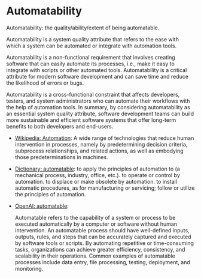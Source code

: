 # Automatability

Automatability: the quality/ability/extent of being automatable.

<div data-chatgpt-prompt="explain automatability (system quality attribute, non-functional requirement, cross-functional contraint)">

Automatability is a system quality attribute that refers to the ease with which a system can be automated or integrate with automation tools. 

Automatability is a non-functional requirement that involves creating software that can easily automate its processes, i.e., make it easy to integrate with scripts or other automated tools. Automatability is a critical attribute for modern software development and can save time and reduce the likelihood of errors or bugs.

Automatability is a cross-functional constraint that affects developers, testers, and system administrators who can automate their workflows with the help of automation tools. In summary, by considering automatability as an essential system quality attribute, software development teams can build more sustainable and efficient software systems that offer long-term benefits to both developers and end-users.

</div>

* [Wikipedia: Automation](https://wikipedia.org/wiki/Automation): A wide range of technologies that reduce human intervention in processes, namely by predetermining decision criteria, subprocess relationships, and related actions, as well as embodying those predeterminations in machines.

* [Dictionary: automatable](https://www.dictionary.com/browse/automatable): to apply the principles of automation to (a mechanical process, industry, office, etc.). to operate or control by automation. to displace or make obsolete by automation. to install automatic procedures, as for manufacturing or servicing; follow or utilize the principles of automation.

* [OpenAI: automatable](https:://openai.com): <div data-chatgpt-prompt="define automatable (computers and software)">Automatable refers to the capability of a system or process to be executed automatically by a computer or software without human intervention. An automatable process should have well-defined inputs, outputs, rules, and steps that can be accurately captured and executed by software tools or scripts. By automating repetitive or time-consuming tasks, organizations can achieve greater efficiency, consistency, and scalability in their operations. Common examples of automatable processes include data entry, file processing, testing, deployment, and monitoring.</div>
